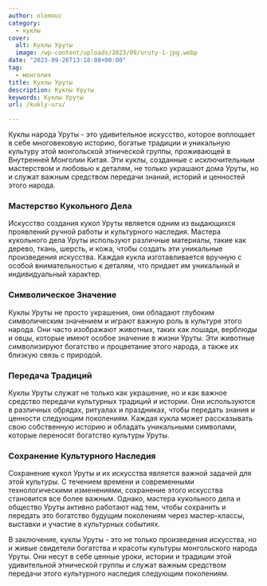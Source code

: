 ```yaml
---
author: olomouc
category:
  - куклы
cover:
  alt: Куклы Уруты
  image: /wp-content/uploads/2023/09/uruty-1-jpg.webp
date: "2023-09-26T13:18:08+00:00"
tag:
  - монголия
title: Куклы Уруты
description: Куклы Уруты
keywords: Куклы Уруты
url: /kukly-uru/

---
```

Куклы народа Уруты \- это удивительное искусство, которое воплощает в себе многовековую историю, богатые традиции и уникальную культуру этой монгольской этнической группы, проживающей в Внутренней Монголии Китая. Эти куклы, созданные с исключительным мастерством и любовью к деталям, не только украшают дома Уруты, но и служат важным средством передачи знаний, историй и ценностей этого народа.

### Мастерство Кукольного Дела

Искусство создания кукол Уруты является одним из выдающихся проявлений ручной работы и культурного наследия. Мастера кукольного дела Уруты используют различные материалы, такие как дерево, ткань, шерсть, и кожа, чтобы создать эти уникальные произведения искусства. Каждая кукла изготавливается вручную с особой внимательностью к деталям, что придает им уникальный и индивидуальный характер.

### Символическое Значение

Куклы Уруты не просто украшения, они обладают глубоким символическим значением и играют важную роль в культуре этого народа. Они часто изображают животных, таких как лошади, верблюды и овцы, которые имеют особое значение в жизни Уруты. Эти животные символизируют богатство и процветание этого народа, а также их близкую связь с природой.

### Передача Традиций

Куклы Уруты служат не только как украшение, но и как важное средство передачи культурных традиций и истории. Они используются в различных обрядах, ритуалах и праздниках, чтобы передать знания и ценности следующим поколениям. Каждая кукла может рассказывать свою собственную историю и обладать уникальными символами, которые переносят богатство культуры Уруты.

### Сохранение Культурного Наследия

Сохранение кукол Уруты и их искусства является важной задачей для этой культуры. С течением времени и современными технологическими изменениями, сохранение этого искусства становится все более важным. Однако, мастера кукольного дела и общество Уруты активно работают над тем, чтобы сохранить и передать это богатство будущим поколениям через мастер-классы, выставки и участие в культурных событиях.

В заключение, куклы Уруты \- это не только произведения искусства, но и живые свидетели богатства и красоты культуры монгольского народа Уруты. Они несут в себе ценные уроки, истории и традиции этой удивительной этнической группы и служат важным средством передачи этого культурного наследия следующим поколениям.
